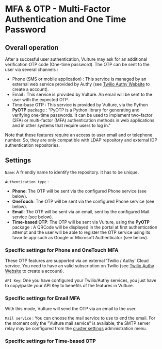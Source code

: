 # MFA & OTP - Multi-Factor Authentication and One Time Password

## Overall operation

After a succesful user authentication, Vulture may ask for an additional verification OTP code (One-time password). The OTP can be sent to the user via several channels :

 - Phone (SMS or mobile application) : This service is managed by an external web service provided by Authy (see [Twilio Authy Website](https://authy.com) to create a account).
 - Email : This service is provided by Vulture. An email will be sent to the user with the expected OTP.
 - Time-base OTP : This service is provided by Vulture, via the Python **PyOTP** package : "PyOTP is a Python library for generating and verifying one-time passwords. It can be used to implement two-factor (2FA) or multi-factor (MFA) authentication methods in web applications and in other systems that require users to log in." 

Note that these features require an access to user email and or telephone number. So, they are only compatible with LDAP repository and external IDP authentication repositories.

## Settings

`Name`: A friendly name to identify the repository. It has to be unique.

`Authentication type` :

 - **Phone**: The OTP will be sent via the configured Phone service (see below).
 - **OneTouch**: The OTP will be sent via the configured Phone service (see below).
 - **Email**: The OTP will be sent via an email, sent by the configured Mail service (see below).
 - **Time-based OTP**: The OTP will be sent via Vulture, using the **PyOTP** package : A QRCode will be displayed in the portal at first authentication attempt and the user will be able to register the OTP service using its favorite app such as Google or Microsoft Authenticator (see below). 

### Specific settings for Phone and OneTouch MFA

These OTP features are supported via an external 'Twilio / Authy' Cloud service. You need to have an valid subscription on Twilio (see [Twilio Authy Website](https://authy.com) to create a account).

`API Key`: One you have configured your Twilio/Authy services, you just have to copy/paste your API Key to benefits of the features in Vulture.


### Specific settings for Email MFA

With this mode, Vulture will send the OTP via an email to the user. 

`Mail service` : You can choose the mail service to use to end the email. For the moment only the "Vulture mail service" is available, the SMTP server relay may be configured from the [cluster settings](../../global_config/cluster/#network-services) administration menu.

### Specific settings for Time-based OTP
